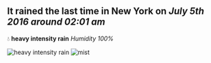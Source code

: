 ## It rained the last time in New York on *July 5th 2016 around 02:01 am*
💧  **heavy intensity rain** *Humidity 100%*

![heavy intensity rain](http://openweathermap.org/img/w/10n.png) ![mist](http://openweathermap.org/img/w/50n.png)
